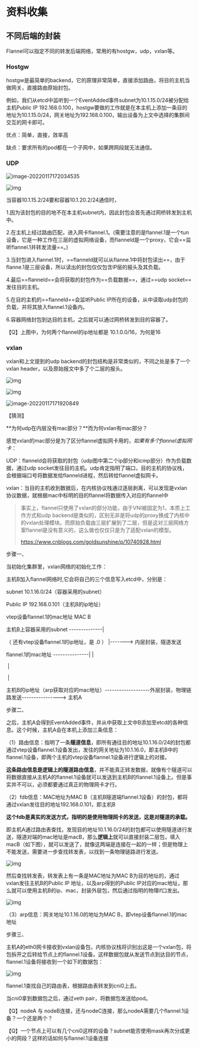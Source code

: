 # 资料收集



[]()

[]()

[]()

[]()

[]()

[]()

[]()

[]()

[]()



## 不同后端的封装

Flannel可以指定不同的转发后端网络，常用的有hostgw，udp，vxlan等。

### Hostgw

hostgw是最简单的backend，它的原理非常简单，直接添加路由，将目的主机当做网关，直接路由原始封包。

例如，我们从etcd中监听到一个EventAdded事件subnet为10.1.15.0/24被分配给主机Public IP 192.168.0.100，hostgw要做的工作就是在本主机上添加一条目的地址为10.1.15.0/24，网关地址为192.168.0.100，输出设备为上文中选择的集群间交互的网卡即可。

优点：简单，直接，效率高

缺点：要求所有的pod都在一个子网中，如果跨网段就无法通信。



### UDP



![image-20220117172034535](image-20220117172034535.png)

![img](2.png)

当容器10.1.15.2/24要和容器10.1.20.2/24通信时，

1.因为该封包的目的地不在本主机subnet内，因此封包会首先通过网桥转发到主机中。

2.在主机上经过路由匹配，进入网卡flannel.1。(需要注意的是flannel.1是一个tun设备，它是一种工作在三层的虚拟网络设备，而flanneld是一个proxy，它会==监听flannel.1并转发流量==。)

3.当封包进入flannel.1时，==flanneld就可以从flanne.1中将封包读出==，由于flanne.1是三层设备，所以读出的封包仅仅包含IP层的报头及其负载。

4.最后==flanneld==会将获取的封包作为==负载数据==，通过==udp socket==发往目的主机。

5.在目的主机的==flanneld==会监听Public IP所在的设备，从中读取udp封包的负载，并将其放入flannel.1设备内。

6.容器网络封包到达目的主机，之后就可以通过网桥转发到目的容器了。



【Q】上图中，为何两个flannel的ip地址都是 10.1.0.0/16，为何是16



### vxlan

vxlan和上文提到的udp backend的封包结构是非常类似的，不同之处是多了一个vxlan header，以及原始报文中多了个二层的报头。

![img](1060878-20190420145758804-1550036759.png)

![img](4.png)

![image-20220117171920849](image-20220117171920849.png)

【猜测】

**为何udp在内层没有mac部分？**而为何vxlan有mac部分？

感觉vxlan的mac部分是为了区分flannel虚拟网卡用的，*如果有多个flannel虚拟网卡*：

UDP：flanneld会将获取的封包（udp图中第二个ip部分和icmp部分）作为负载数据，通过udp socket发往目的主机。udp肯定指明了端口，目的主机的协议栈，会根据端口号将数据发给flanneld进程，然后转给flannel虚拟网卡。

vxlan：当目的主机收到数据后，在内核协议栈通过逐层剥离，可以发现是vxlan协议数据，就根据mac中标明的目的flannel将数据传入对应的flannel中

> 事实上，flannel只使用了vxlan的部分功能，由于VNI被固定为1，本质上工作方式和udp backend是类似的，区别无非是将udp的proxy换成了内核中的vxlan处理模块。而原始负载由三层扩展到了二层，但是这对三层网络方案flannel是没有意义的，这么做也仅仅只是为了适配vxlan的模型。
>
> https://www.cnblogs.com/goldsunshine/p/10740928.html



步骤一、

当初始化集群里，vxlan网络的初始化工作：

主机B加入flannel网络时,它会将自己的三个信息写入etcd中，分别是：

subnet 10.1.16.0/24（容器采用的subnet）

Public IP 192.168.0.101（主机B的ip地址）

vtep设备flannel.1的mac地址 MAC B



主机B上容器采用的subnet                --------------|

（ 还有vtep设备flannel.1的ip地址，是 .0 ）       |-------> 内层封装，隧道发送

flannel.1的mac地址                        ---------------|                     |

​                                                                                        |

​                                                                                        |

主机B的ip地址（arp获取对应的mac地址）-------------------外层封装，物理链路发送---------------->  主机A



步骤二、

之后，主机A会得到EventAdded事件，并从中获取上文中B添加至etcd的各种信息。这个时候，主机A会在本机上添加三条信息：

（1）路由信息：指明了一条**隧道信息**，即所有通往目的地址10.1.16.0/24的封包都通过vtep设备flannel.1设备发出，发往的网关地址为10.1.16.0，即主机B中的flannel.1设备，即两个主机的vtep设备flannel.1设备进行逻辑上的对接。

**这条路由信息是逻辑上的隧道路由信息**，并不能真正转发数据，就像有个隧道可以将数据直接从主机A的flannel.1设备就可以发送到主机B的flannel.1设备上。但是事实并不可以，必须都要通过真正的物理网卡才行。

（2）fdb信息：MAC地址为MAC B（主机B隧道端flannel.1设备）的封包，都将通过vxlan发往目的地址192.168.0.101，即主机B

**这个fdb是真实的发送方式，指明的是使用物理网卡的发送，这是对隧道的承载。**

即主机A通过路由表查找，发现目的地址10.1.16.0/24的封包都可以使用隧道进行发送，隧道对端的mac地址是macB，那么**逻辑上**就可以直接封装二层包，填入macB（如下图），就可以发送了，就像这两端是连接在一起的一样；但是物理上不能发送，需要进一步查找转发表，以找到一条物理链路进行发送。

![img](1060878-20190420145506201-1839601264.png)

然后查找转发表，转发表上有一条是MAC地址为MAC B为目的地址的，通过vxlan发往主机B的Public IP 地址，以及arp得到的Public IP对应的mac地址，那么就可以使用主机B的ip、mac，封装外层包，然后通过指明的物理if口发出。

![img](1060878-20190420145524328-1990216206.png)

（3）arp信息：网关地址10.1.16.0的地址为MAC B，即vtep设备flannel.1的mac地址



步骤三、

主机A的eth0网卡接收到vxlan设备包，内核协议栈将识别出这是一个vxlan包，将包拆开之后转给节点上的flannel.1设备。这样数据包就从发送节点到达目的节点，flannel.1设备将接收到一个如下的数据包：

![img](1060878-20190420145537234-1878339801.png)

flannel.1查找自己的路由表，根据路由表转发到cni0上去。

当cni0拿到数据包之后，通过veth pair，将数据包发送给pod。





【Q】nodeA 与 nodeB连接，还与nodeC连接，那么nodeA需要几个flannel.1设备？一个还是两个？



【Q】一个节点上可以有几个cni0这样的设备？subnet能否使用mask再次分成更小的网段？这样的话如何与flannel.1设备连接